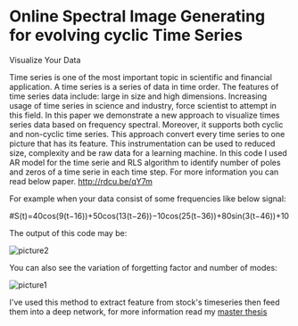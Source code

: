 # Online Spectral Image Generating for evolving cyclic Time Series
Visualize Your Data

Time series is one of the most important topic in scientific and financial application. A time series is a series of data in time order. The features of time series data include: large in size and high dimensions. Increasing usage of time series in science and industry, force scientist to attempt in this field. In this paper we demonstrate a new approach to visualize times series data based on frequency spectral. Moreover, it supports both cyclic and non-cyclic time series. This approach convert every time series to one picture that has its feature. This instrumentation can be used to reduced size, complexity and be raw data for a learning machine.
In this code I used AR model for the time serie and RLS algorithm to identify number of poles and zeros of a time serie in each time step. For more information you can read below paper.
http://rdcu.be/qY7m

For example when your data consist of some frequencies like below signal:

#S(t)=40cos(9(t−16))+50cos(13(t−26))−10cos(25(t−36))+80sin(3(t−46))+10

The output of this code may be:


![picture2](https://cloud.githubusercontent.com/assets/27130785/26144348/b25b5d6e-3afd-11e7-9e18-7aa1debd3e3b.png)


You can also see the variation of forgetting factor and number of modes:


![picture1](https://cloud.githubusercontent.com/assets/27130785/26144638/daa36a9a-3afe-11e7-8c8c-f2875b2d0dea.png)


I've used this method to extract feature from stock's timeseries then feed them into a deep network, for more information read my [master thesis]()
